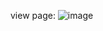 view page:
![image](https://github.com/user-attachments/assets/6652bf42-96c7-46c2-bbd6-3d7207c2ea82)
